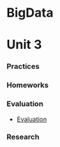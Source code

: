 # BigData
# Unit 3
### Practices 


### Homeworks

  
### Evaluation
- [Evaluation](https://github.com/rafaelsanchezbaez/Big_Data/blob/Unit_3/evaluation/evaluation_practice/evaluation_practice.md)

   
### Research
